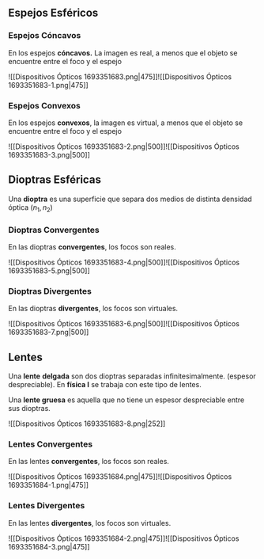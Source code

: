 ## Espejos Esféricos

### Espejos Cóncavos

En los espejos **cóncavos.** La imagen es real, a menos que el objeto se encuentre entre el foco y el espejo

![[Dispositivos Ópticos 1693351683.png|475]]![[Dispositivos Ópticos 1693351683-1.png|475]]

### Espejos Convexos

En los espejos **convexos**, la imagen es virtual, a menos que el objeto se encuentre entre el foco y el espejo

![[Dispositivos Ópticos 1693351683-2.png|500]]![[Dispositivos Ópticos 1693351683-3.png|500]]

## Dioptras Esféricas

Una **dioptra** es una superficie que separa dos medios de distinta densidad óptica ($n_1,n_2$)

### Dioptras Convergentes

En las dioptras **convergentes**, los focos son reales.

![[Dispositivos Ópticos 1693351683-4.png|500]]![[Dispositivos Ópticos 1693351683-5.png|500]]

### Dioptras Divergentes

En las dioptras **divergentes**, los focos son virtuales.

![[Dispositivos Ópticos 1693351683-6.png|500]]![[Dispositivos Ópticos 1693351683-7.png|500]]

## Lentes

Una **lente** **delgada** son dos dioptras separadas infinitesimalmente. (espesor despreciable). En **física I** se trabaja con este tipo de lentes.

Una **lente gruesa** es aquella que no tiene un espesor despreciable entre sus dioptras.

![[Dispositivos Ópticos 1693351683-8.png|252]]

### Lentes Convergentes

En las lentes **convergentes**, los focos son reales.

![[Dispositivos Ópticos 1693351684.png|475]]![[Dispositivos Ópticos 1693351684-1.png|475]]

### Lentes Divergentes

En las lentes **divergentes**, los focos son virtuales.

![[Dispositivos Ópticos 1693351684-2.png|475]]![[Dispositivos Ópticos 1693351684-3.png|475]]
